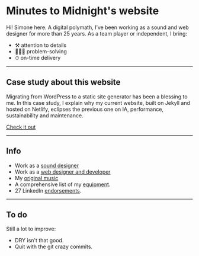 # Minutes to Midnight's website

Hi! Simone here. A digital polymath, I’ve been working as a sound and web designer for more than 25 years. As a team player or independent, I bring:

- ⚒ attention to details
- 👨🏻‍💻 problem-solving
- ⏱ on-time delivery

---

## Case study about this website

Migrating from WordPress to a static site generator has been a blessing to me. In this case study, I explain why my current website, built on Jekyll and hosted on Netlify, eclipses the previous one on IA, performance, sustainability and maintenance.

[Check it out](https://minutestomidnight.co.uk/work/web-design/minutes-to-midnight/)

---

## Info

- Work as a [sound designer](https://minutestomidnight.co.uk/work/sound-design/)
- Work as a [web designer and developer](https://minutestomidnight.co.uk/work/web-design/)
- My [original music](https://minutestomidnight.co.uk/work/original-music-productions/)
- A comprehensive list of my [equipment](https://minutestomidnight.co.uk/uses/).
- 27 LinkedIn [endorsements](https://www.linkedin.com/in/minutes2mid/#recommendations).

---

## To do

Still a lot to improve:

- DRY isn't that good.
- Quit with the git crazy commits.
